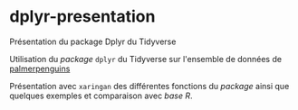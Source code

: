 # dplyr-presentation
Présentation du package Dplyr du Tidyverse

Utilisation du *package* `dplyr` du Tidyverse sur l'ensemble de données de [palmerpenguins](https://allisonhorst.github.io/palmerpenguins/reference/penguins_raw.html#format)

Présentation avec `xaringan` des différentes fonctions du *package* ainsi que quelques exemples et comparaison avec *base R*.

